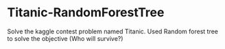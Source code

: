 # Titanic-RandomForestTree
Solve the kaggle contest problem named Titanic. Used Random forest tree to solve the objective (Who will survive?) 
